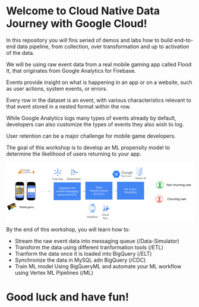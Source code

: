 # Welcome to Cloud Native Data Journey with Google Cloud!

In this repository you will fins seried of demos and labs how to build end-to-end data pipeline, from collection, over transformation and up to activation of the data.

We will be using raw event data from a real mobile gaming app called Flood It, that originates from Google Analytics for Firebase.

Events provide insight on what is happening in an app or on a website, such as user actions, system events, or errors. 

Every row in the dataset is an event, with various characteristics relevant to that event stored in a nested format within the row. 

While Google Analytics logs many types of events already by default, developers can also customize the types of events they also wish to log.

User retention can be a major challenge for mobile game developers.

The goal of this workshop is to develop an ML propensity model to determine the likelihood of users returning to your app.

![DJ](./rsc/data-journey-architecture.png)


By the end of this workshop, you will learn how to:

- Stream the raw event data into messaging queue (/Data-Simulator)
- Transform the data using different tranformation tools (/ETL)
- Tranform the data once it is loaded into BigQuery (/ELT)
- Synchronize the data in MySQL adn BigQuery (/CDC)
- Train ML model Using BigQueryML and automate your ML workflow using Vertex ML Pipelines (/ML)  

# Good luck and have fun! 


